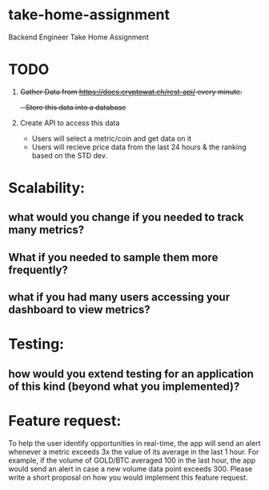 # take-home-assignment
Backend Engineer Take Home Assignment


# TODO
1. ~~Gather Data from https://docs.cryptowat.ch/rest-api/ every minute.~~
   
   ~~- Store this data into a database~~
2. Create API to access this data
   - Users will select a metric/coin and get data on it
   - Users will recieve price data from the last 24 hours & the ranking based on the STD dev. 
   

# Scalability:
## what would you change if you needed to track many metrics?
## What if you needed to sample them more frequently? 
## what if you had many users accessing your dashboard to view metrics?

# Testing:
## how would you extend testing for an application of this kind (beyond what you implemented)?

# Feature request:
To help the user identify opportunities in real-time, the app will send
an alert whenever a metric exceeds 3x the value of its average in the last 1 hour.
For example, if the volume of GOLD/BTC averaged 100 in the last hour, the app
would send an alert in case a new volume data point exceeds 300. Please write a
short proposal on how you would implement this feature request.